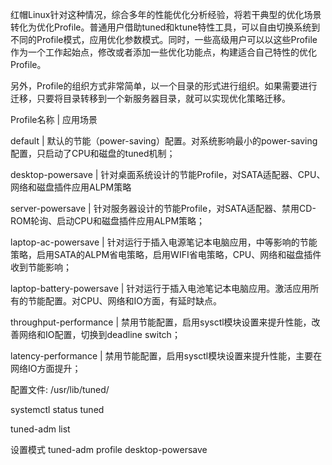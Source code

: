 红帽Linux针对这种情况，综合多年的性能优化分析经验，将若干典型的优化场景转化为优化Profile。普通用户借助tuned和ktune特性工具，可以自由切换系统到不同的Profile模式，应用优化参数模式。同时，一些高级用户可以以这些Profile作为一个工作起始点，修改或者添加一些优化功能点，构建适合自己特性的优化Profile。

另外，Profile的组织方式非常简单，以一个目录的形式进行组织。如果需要进行迁移，只要将目录转移到一个新服务器目录，就可以实现优化策略迁移。

Profile名称 | 应用场景

default | 默认的节能（power-saving）配置。对系统影响最小的power-saving配置，只启动了CPU和磁盘的tuned机制；

desktop-powersave | 针对桌面系统设计的节能Profile，对SATA适配器、CPU、网络和磁盘插件应用ALPM策略

server-powersave | 针对服务器设计的节能Profile，对SATA适配器、禁用CD-ROM轮询、启动CPU和磁盘插件应用ALPM策略；

laptop-ac-powersave | 针对运行于插入电源笔记本电脑应用，中等影响的节能策略，启用SATA的ALPM省电策略，启用WIFI省电策略，CPU、网络和磁盘插件收到节能影响；

laptop-battery-powersave | 针对运行于插入电池笔记本电脑应用。激活应用所有的节能配置。对CPU、网络和IO方面，有延时缺点。

throughput-performance | 禁用节能配置，启用sysctl模块设置来提升性能，改善网络和IO配置，切换到deadline switch；

latency-performance | 禁用节能配置，启用sysctl模块设置来提升性能，主要在网络IO方面提升；

配置文件:
/usr/lib/tuned/

systemctl status tuned

tuned-adm list

设置模式
tuned-adm profile desktop-powersave
